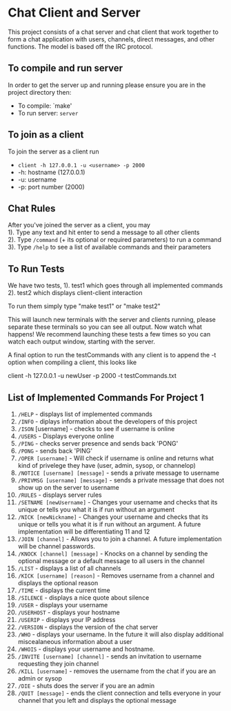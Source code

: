 # Chat Client and Server
This project consists of a chat server and chat client that work together to form a chat application with users, channels, direct messages, and other functions. The model is based off the IRC protocol.

## To compile and run server
In order to get the server up and running please ensure you are in the project directory then:
  - To compile: `make'
  - To run server: `server`

## To join as a client
To join the server as a client run
  - `client -h 127.0.0.1 -u <username> -p 2000`
  - -h: hostname  (127.0.0.1)
  - -u: username
  - -p: port number (2000)

## Chat Rules
After you've joined the server as a client, you may    
1). Type any text and hit enter to send a message to all other clients    
2). Type `/command` (+ its optional or required parameters) to run a command    
3). Type `/help` to see a list of available commands and their parameters

## To Run Tests
We have two tests, 
1). test1 which goes through all implemented commands
2). test2 which displays client-client interaction

To run them simply type "make test1" or "make test2"

This will launch new terminals with the server and clients running, please separate these terminals so you can see all output.
Now watch what happens! We recommend launching these tests a few times so you can watch each output window, starting with the server. 

A final option to run the testCommands with any client is to append the -t option when compiling a client, this looks like 

client -h 127.0.0.1 -u newUser -p 2000 -t testCommands.txt

## List of Implemented Commands For Project 1
1. `/HELP` - displays list of implemented commands
2. `/INFO` - diplays information about the developers of this project
3. `/ISON` [username] - checks to see if username is online
4. `/USERS` - Displays everyone online
5. `/PING` - checks server presence and sends back 'PONG'
6. `/PONG` - sends back 'PING'
7. `/OPER [username]` - Will check if username is online and returns what kind of privelege they have (user, admin, sysop, or channelop)
8. `/NOTICE [username] [message]` - sends a private message to username
9. `/PRIVMSG [username] [message]` - sends a private message that does not show up on the server to username
10. `/RULES` - displays server rules
11. `/SETNAME [newUsername]` - Changes your username and checks that its unique or tells you what it is if run without an argument
12. `/NICK [newNickname]` - Changes your username and checks that its unique or tells you what it is if run without an argument. A future implementation will be differentiating 11 and 12
13. `/JOIN [channel]` - Allows you to join a channel. A future implementation will be channel passwords.
14. `/KNOCK [channel] [message]` - Knocks on a channel by sending the optional message or a default message to all users in the channel
15. `/LIST` - displays a list of all channels
16. `/KICK [username] [reason]` - Removes username from a channel and displays the optional reason
17. `/TIME` - displays the current time
18. `/SILENCE` - displays a nice quote about silence
19. `/USER` - displays your username
20. `/USERHOST` - displays your hostname
21. `/USERIP` - displays your IP address
22. `/VERSION` - displays the version of the chat server
23. `/WHO` - displays your username. In the future it will also display additional miscealaneous information about a user
24. `/WHOIS` - displays your username and hostname.
25. `/INVITE [username] [channel]` - sends an invitation to username requesting they join channel
26. `/KILL [username]` - removes the username from the chat if you are an admin or sysop
27. `/DIE` - shuts does the server if you are an admin
28. `/QUIT [message]` - ends the client connection and tells everyone in your channel that you left and displays the optional message
